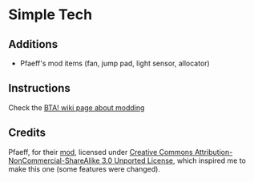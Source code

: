 # Simple Tech

## Additions
* Pfaeff's mod items (fan, jump pad, light sensor, allocator)

## Instructions

Check the [BTA! wiki page about modding](https://bta.miraheze.org/wiki/Modding)

## Credits
Pfaeff, for their [mod](http://www.minecraftforum.net/forums/mapping-and-modding-java-edition/minecraft-mods/1272572-v1-5-1-pfaeffs-mod-ssp-v1-2-3-allocator-jump-pad), licensed under [Creative Commons Attribution-NonCommercial-ShareAlike 3.0 Unported License](http://creativecommons.org/licenses/by-nc-sa/3.0/deed.en_GB), which inspired me to make this one (some features were changed).
